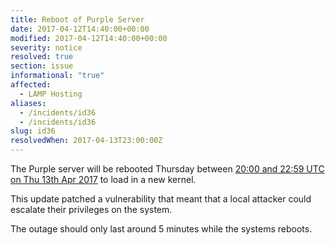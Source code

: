 ```yaml
---
title: Reboot of Purple Server
date: 2017-04-12T14:40:00+00:00
modified: 2017-04-12T14:40:00+00:00
severity: notice
resolved: true
section: issue
informational: "true"
affected:
  - LAMP Hosting
aliases:
  - /incidents/id36
  - /incidents/id36
slug: id36
resolvedWhen: 2017-04-13T23:00:00Z
---
```


The Purple server will be rebooted Thursday between [20:00 and 22:59 UTC on Thu 13th Apr 2017](https://www.timeanddate.com/worldclock/fixedtime.html?iso=20170413T20&ah=3) to load in a new kernel.

This update patched a vulnerability that meant that a local attacker could escalate their privileges on the system.

The outage should only last around 5 minutes while the systems reboots.

